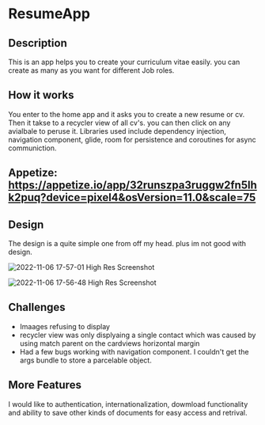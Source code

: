 # ResumeApp
## Description
This is an app helps you to create your curriculum vitae easily. you can create as many as you want for different Job roles.
 
## How it works
You enter to the home app and it asks you to create a new resume or cv. Then it takse to a recycler view of all cv's. you can then click on 
any avialbale to peruse it. Libraries used include dependency injection, navigation component, glide, room for persistence and coroutines for async communiction.

## Appetize: https://appetize.io/app/32runszpa3ruggw2fn5lhk2puq?device=pixel4&osVersion=11.0&scale=75 

## Design 
The design is a quite simple one from off my head. plus im not good with design.

![2022-11-06 17-57-01 High Res Screenshot](https://user-images.githubusercontent.com/47243793/200184076-ee41ffd6-0a30-457f-92e5-62813eb6fd54.png)

![2022-11-06 17-56-48 High Res Screenshot](https://user-images.githubusercontent.com/47243793/200184146-caa13dd2-b413-468d-99fc-28fd3a0f1bf2.png)

## Challenges
- Imaages refusing to display
- recycler view was only displyaing a single contact which was caused by using match parent on the cardviews horizontal margin
- Had a few bugs working with navigation component. I couldn't get the args bundle to store a parcelable object.

## More Features

I would like to authentication, internationalization, dowmload functionality and ability to save other kinds of documents for easy access and retrival.



<img src=""/>
